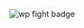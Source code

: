 ![wp fight badge](https://img.shields.io/badge/DAYS%20SINCE%20I%20GOT%20INTO%20A%20FIGHT%20WITH%20WORDPRESS-0-ff0000?logo=wordpress&style=flat)
